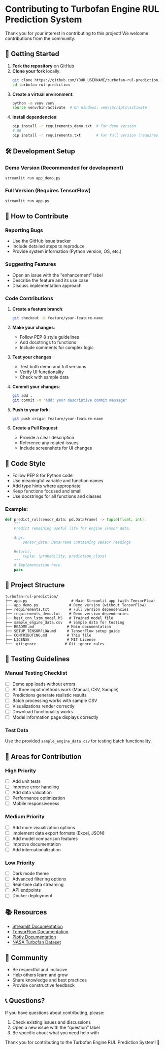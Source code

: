 # Contributing to Turbofan Engine RUL Prediction System

Thank you for your interest in contributing to this project! We welcome contributions from the community.

## 🚀 Getting Started

1. **Fork the repository** on GitHub
2. **Clone your fork** locally:
   ```bash
   git clone https://github.com/YOUR_USERNAME/turbofan-rul-prediction.git
   cd turbofan-rul-prediction
   ```
3. **Create a virtual environment**:
   ```bash
   python -m venv venv
   source venv/bin/activate  # On Windows: venv\Scripts\activate
   ```
4. **Install dependencies**:
   ```bash
   pip install -r requirements_demo.txt  # For demo version
   # OR
   pip install -r requirements.txt       # For full version (requires Python 3.8-3.11)
   ```

## 🛠️ Development Setup

### Demo Version (Recommended for development)
```bash
streamlit run app_demo.py
```

### Full Version (Requires TensorFlow)
```bash
streamlit run app.py
```

## 📝 How to Contribute

### Reporting Bugs
- Use the GitHub issue tracker
- Include detailed steps to reproduce
- Provide system information (Python version, OS, etc.)

### Suggesting Features
- Open an issue with the "enhancement" label
- Describe the feature and its use case
- Discuss implementation approach

### Code Contributions

1. **Create a feature branch**:
   ```bash
   git checkout -b feature/your-feature-name
   ```

2. **Make your changes**:
   - Follow PEP 8 style guidelines
   - Add docstrings to functions
   - Include comments for complex logic

3. **Test your changes**:
   - Test both demo and full versions
   - Verify UI functionality
   - Check with sample data

4. **Commit your changes**:
   ```bash
   git add .
   git commit -m "Add: your descriptive commit message"
   ```

5. **Push to your fork**:
   ```bash
   git push origin feature/your-feature-name
   ```

6. **Create a Pull Request**:
   - Provide a clear description
   - Reference any related issues
   - Include screenshots for UI changes

## 🎨 Code Style

- Follow PEP 8 for Python code
- Use meaningful variable and function names
- Add type hints where appropriate
- Keep functions focused and small
- Use docstrings for all functions and classes

### Example:
```python
def predict_rul(sensor_data: pd.DataFrame) -> tuple[float, int]:
    """
    Predict remaining useful life for engine sensor data.
    
    Args:
        sensor_data: DataFrame containing sensor readings
        
    Returns:
        tuple: (probability, prediction_class)
    """
    # Implementation here
    pass
```

## 📁 Project Structure

```
turbofan-rul-prediction/
├── app.py                    # Main Streamlit app (with TensorFlow)
├── app_demo.py              # Demo version (without TensorFlow)
├── requirements.txt         # Full version dependencies
├── requirements_demo.txt    # Demo version dependencies
├── best_cnn_lstm_model.h5   # Trained model file
├── sample_engine_data.csv   # Sample data for testing
├── README.md               # Main documentation
├── SETUP_TENSORFLOW.md     # TensorFlow setup guide
├── CONTRIBUTING.md         # This file
├── LICENSE                 # MIT License
└── .gitignore             # Git ignore rules
```

## 🧪 Testing Guidelines

### Manual Testing Checklist
- [ ] Demo app loads without errors
- [ ] All three input methods work (Manual, CSV, Sample)
- [ ] Predictions generate realistic results
- [ ] Batch processing works with sample CSV
- [ ] Visualizations render correctly
- [ ] Download functionality works
- [ ] Model information page displays correctly

### Test Data
Use the provided `sample_engine_data.csv` for testing batch functionality.

## 🔧 Areas for Contribution

### High Priority
- [ ] Add unit tests
- [ ] Improve error handling
- [ ] Add data validation
- [ ] Performance optimization
- [ ] Mobile responsiveness

### Medium Priority
- [ ] Add more visualization options
- [ ] Implement data export formats (Excel, JSON)
- [ ] Add model comparison features
- [ ] Improve documentation
- [ ] Add internationalization

### Low Priority
- [ ] Dark mode theme
- [ ] Advanced filtering options
- [ ] Real-time data streaming
- [ ] API endpoints
- [ ] Docker deployment

## 📚 Resources

- [Streamlit Documentation](https://docs.streamlit.io/)
- [TensorFlow Documentation](https://www.tensorflow.org/guide)
- [Plotly Documentation](https://plotly.com/python/)
- [NASA Turbofan Dataset](https://ti.arc.nasa.gov/tech/dash/groups/pcoe/prognostic-data-repository/)

## 🤝 Community

- Be respectful and inclusive
- Help others learn and grow
- Share knowledge and best practices
- Provide constructive feedback

## 📞 Questions?

If you have questions about contributing, please:
1. Check existing issues and discussions
2. Open a new issue with the "question" label
3. Be specific about what you need help with

Thank you for contributing to the Turbofan Engine RUL Prediction System! 🚀 